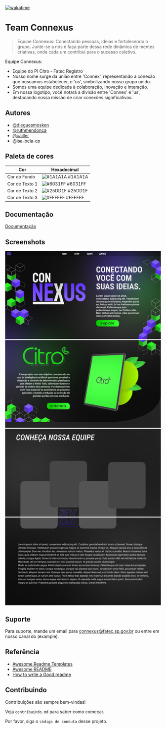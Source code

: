 [![wakatime](https://wakatime.com/badge/user/31c8cd4b-9191-483c-b3b6-c1c3a6f23a70/project/018b212a-a8e2-4bae-8b73-1f19fd5bace4.svg)](https://wakatime.com/badge/user/31c8cd4b-9191-483c-b3b6-c1c3a6f23a70/project/018b212a-a8e2-4bae-8b73-1f19fd5bace4)
# Team Connexus

> Equipe Connexus: Conectando pessoas, ideias e fortalecendo o grupo. Junte-se a nós e faça parte dessa rede dinâmica de mentes criativas, onde cada um contribui para o sucesso coletivo.
 
Equipe Connexus: 
- Equipe do PI Citro - Fatec Registro
- Nosso nome surge da união entre 'Connex', representando a conexão que buscamos estabelecer, e 'us', simbolizando nosso grupo unido.
- Somos uma equipe dedicada à colaboração, inovação e interação.
- Em nossa logotipo, você notará a divisão entre 'Connex' e 'us', destacando nossa missão de criar conexões significativas. 



## Autores

- [@dieguesmosken](https://www.github.com/dieguesmosken)
- [@ruthmendonca](https://www.github.com/ruthmendonca)
- [@cailler](https://www.github.com/cailler)
- [@isa-bela-cp](https://www.github.com/isa-bela-cp)



## Paleta de cores

| Cor               | Hexadecimal                                                |
| ----------------- | ---------------------------------------------------------------- |
| Cor do Fundo      | ![#1A1A1A](https://via.placeholder.com/10/1A1A1A?text=+) #1A1A1A |
| Cor de Texto 1    | ![#6031FF](https://via.placeholder.com/10/6031FF?text=+) #6031FF |
| Cor de Texto 2    | ![#25DD1F](https://via.placeholder.com/10/25DD1F?text=+) #25DD1F |
| Cor de Texto 3    | ![#FFFFFF](https://via.placeholder.com/10/FFFFFF?text=+) #FFFFFF |

## Documentação

[Documentação](https://github.com/TeamConnexus/docs)


## Screenshots

![tela 1](assets/pages/pdfs/corte%20tela%201.png)
![tela 2](assets/pages/pdfs/corte%20tela%202.png)
![tela 3](assets/pages/pdfs/corte%20tela%203.png)
![tela 4](assets/pages/pdfs/corte%20tela%204.png)


## Suporte

Para suporte, mande um email para <connexus@fatec.sp.gov.br> ou entre em nosso canal do (example).


## Referência

- [Awesome Readme Templates](https://awesomeopensource.com/project/elangosundar/awesome-README-templates)
- [Awesome README](https://github.com/matiassingers/awesome-readme)
- [How to write a Good readme](https://bulldogjob.com/news/449-how-to-write-a-good-readme-for-your-github-project)


## Contribuindo

Contribuições são sempre bem-vindas!

Veja `contribuindo.md` para saber como começar.

Por favor, siga o `código de conduta` desse projeto.
